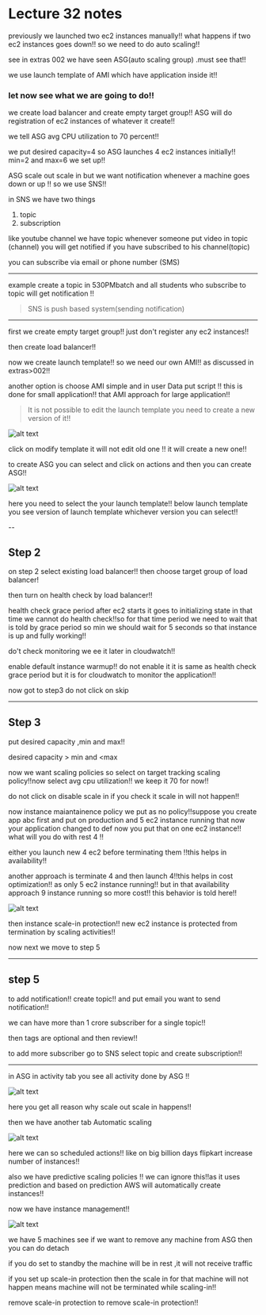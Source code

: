 # Lecture 32 notes

previously we launched two ec2 instances manually!! what happens if two ec2 instances goes down!! so we need to do auto scaling!!

see in extras 002 we have seen ASG(auto scaling group) .must see that!!

we use launch template of AMI which have application inside it!!

### let now see what we are going to do!!

we create load balancer and create empty target group!! ASG will do registration of ec2 instances of whatever it create!!

we tell ASG avg CPU utilization to 70 percent!!

we put desired capacity=4 so ASG launches 4 ec2 instances initially!! min=2 and max=6 we set up!!

ASG scale out scale in but we want notification whenever a machine goes down or up !! so we use SNS!!

in SNS we have two things 
1. topic
2. subscription

like youtube channel we have topic whenever someone put video in topic (channel) you will get notified if you have subscribed to his channel(topic)


you can subscribe via email or phone number (SMS)

-------------------------

example create a topic in 530PMbatch and all students who subscribe to topic will get notification !!

>SNS is push based system(sending notification)

------
first we create empty target group!! just don't register any ec2 instances!!

then create load balancer!!

now we create launch template!! so we need our own AMI!! as discussed in extras>002!!

another option is choose AMI simple and in user Data put script !! this is done for small application!! that AMI approach for large application!!

> It is not possible to edit the launch template you need to create a new version of it!!

![alt text](image.png)

click on modify template it will not edit old one !! it will create a new one!!

to create ASG you can select and click on actions and then you can create ASG!!


 ![alt text](image-1.png)

here you need to select the your launch template!!
below launch template you see version of launch template whichever version you can select!!

--
## Step 2
on step 2 select existing load balancer!! then choose target group of load balancer!

then turn on health check by load balancer!!

health check grace period  after ec2 starts it goes to initializing state in that time we cannot do health check!!so for that time period we  need to wait that is told by grace period so min we should wait for 5 seconds so that instance is up and fully working!!

do't check monitoring we ee it later in cloudwatch!!

enable default instance warmup!! do not enable it it is same as health check grace period but it is for cloudwatch to monitor the application!!

now got to  step3 do not click on skip 

---

## Step 3

put desired capacity ,min and max!!

desired capacity > min and <max

now we want scaling policies so select on target tracking scaling policy!!now select avg cpu utilization!! we keep it 70 for now!!

do not click on disable scale in if you check it scale in will not happen!!

now instance maiantainence policy we put as no policy!!suppose you create app abc first and put on production and 5 ec2 instance running that now your application changed to def now  you put that on one ec2 instance!! what will you do with rest 4 !!

either you launch new 4 ec2 before terminating them !!this helps in availability!!

another approach is terminate 4 and then launch 4!!this helps in cost optimization!! as only 5 ec2 instance running!! but in that availability approach 9 instance running so more cost!! this behavior is told here!!

![alt text](image-2.png)


then instance scale-in protection!! new ec2 instance is protected from termination by scaling activities!!

now next we move to step 5

---
## step 5

to add notification!! create topic!! and put email you want to send notification!!

we can have more than 1 crore subscriber for a single topic!!

then tags are optional and then review!!

to add more subscriber go to SNS select topic and create subscription!!

---
in ASG in activity tab you see all activity done by ASG !!

![alt text](image-3.png)


here you get all reason why scale out scale in happens!!

then we have another tab Automatic scaling

![alt text](image-4.png)

here we can so scheduled actions!! like on big billion days flipkart increase number of instances!!

also we have predictive scaling policies !! we can ignore this!!as it uses prediction and based on prediction AWS will automatically create instances!!

now we have instance management!!

  ![alt text](image-5.png)

we have 5 machines see if we want to remove any machine from ASG then you can do detach

if you do set to standby the machine will be in rest ,it will not receive traffic

if you set up scale-in protection then the scale in for that machine will not happen 
means machine will not be terminated while scaling-in!!

remove scale-in protection to remove scale-in protection!!



